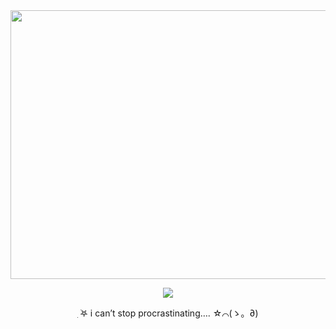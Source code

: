 <div align="center">
  
<img src="https://imgur.com/sTj0sMt.png" width="580" height="430">

 ![](https://komarev.com/ghpvc/?username=YONYONMOON&style=plastic&color=5B2424&label=sillys&abbreviated=true)

 ִ ࣪𖤐 i can’t stop procrastinating…. ☆⌒(ゝ。∂)
